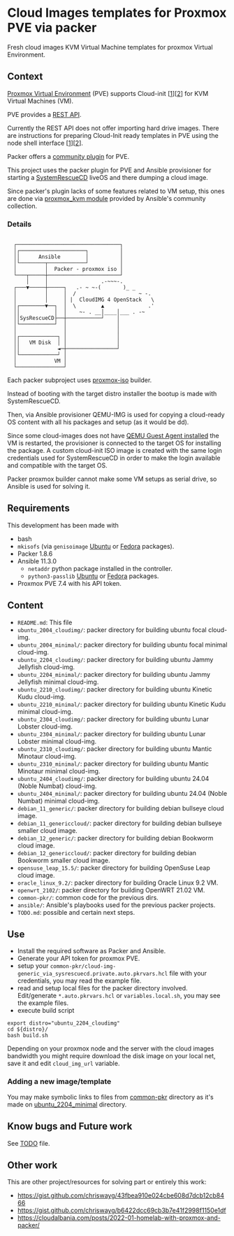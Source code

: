 # Cloud Images templates for Proxmox PVE via packer

Fresh cloud images KVM Virtual Machine templates for proxmox Virtual Environment.

## Context



[Proxmox Virtual Environment](https://www.proxmox.com/en/proxmox-ve) (PVE) supports Cloud-init [[1](https://pve.proxmox.com/pve-docs/pve-admin-guide.html#qm_cloud_init)][[2](https://pve.proxmox.com/wiki/Cloud-Init_Support)] for KVM Virtual Machines (VM).

PVE provides a [REST API](https://pve.proxmox.com/wiki/Proxmox_VE_API).

Currently the REST API does not offer importing hard drive images.
There are instructions for preparing Cloud-Init ready templates in PVE using the node shell interface [[1](https://pve.proxmox.com/pve-docs/pve-admin-guide.html#qm_cloud_init)][[2](https://pve.proxmox.com/wiki/Cloud-Init_Support)].

Packer offers a [community plugin](https://www.packer.io/plugins/builders/proxmox/iso) for PVE.

This project uses the packer plugin for PVE and Ansible provisioner for starting a [SystemRescueCD](https://www.system-rescue.org/) liveOS and there dumping a cloud image.

Since packer's plugin lacks of some features related to VM setup, this ones are done via [proxmox_kvm module](https://docs.ansible.com/ansible/latest/collections/community/general/proxmox_kvm_module.html#ansible-collections-community-general-proxmox-kvm-module) provided by Ansible's community collection.

### Details

```

  ┌─────────────────────────────────┐
  │┌─────────────────────┐          │
  ││      Ansible        │          │
  │└────────┬────────────┘          │
  │         │  Packer - proxmox iso │
  └───┬─────┼───────────────────────┘
      │     │                 .-~~~-.
  ┌───▼─────┼─────┐   .- ~ ~-(       )_ _
  │         │     │  /                    ~ -.
  │         │     │ |  CloudIMG 4 OpenStack   \
  │┌────────▼──┐  │  \        ▲              .'
  ││           │  │    ~- . __│____│___ . -~
  ││SysRescueCD├──┼───────────┘    │
  │└───────────┘  │                │
  │               │                │
  │┌────────────┐ │                │
  ││   VM Disk  │ │                │
  ││            ◄─┼────────────────┘
  │└────────────┘ │
  │            VM │
  └───────────────┘

```

Each packer subproject uses [proxmox-iso](https://www.packer.io/plugins/builders/proxmox/iso) builder.

Instead of booting with the target distro installer the bootup is made with SystemRescueCD.

Then, via Ansible provisioner QEMU-IMG is used for copying a cloud-ready OS content with all his packages and setup (as it would be dd).

Since some cloud-images does not have [QEMU Guest Agent installed](https://www.qemu.org/docs/master/interop/qemu-ga.html) the VM is restarted, the provisioner is connected to the target OS for installing the package. A custom cloud-init ISO image is created with the same login credentials used for SystemRescueCD in order to make the login available and compatible with the target OS.

Packer proxmox builder cannot make some VM setups as serial drive, so Ansible is used for solving it.

## Requirements

This development has been made with

- bash
- `mkisofs` (via `genisoimage` [Ubuntu](https://packages.ubuntu.com/noble/genisoimage) or [Fedora](https://packages.fedoraproject.org/pkgs/cdrkit/genisoimage/) packages).
- Packer 1.8.6
- Ansible 11.3.0
  - `netaddr` python package installed in the controller.
  - `python3-passlib` [Ubuntu](https://packages.ubuntu.com/noble/python3-passlib) or [Fedora](https://packages.fedoraproject.org/pkgs/python-passlib/python3-passlib/) packages.
- Proxmox PVE 7.4 with his API token.

## Content

- `README.md`: This file
- `ubuntu_2004_cloudimg/`: packer directory for building ubuntu focal cloud-img.
- `ubuntu_2004_minimal/`: packer directory for building ubuntu focal minimal cloud-img.
- `ubuntu_2204_cloudimg/`: packer directory for building ubuntu Jammy Jellyfish cloud-img.
- `ubuntu_2204_minimal/`: packer directory for building ubuntu Jammy Jellyfish minimal cloud-img.
- `ubuntu_2210_cloudimg/`: packer directory for building ubuntu Kinetic Kudu cloud-img.
- `ubuntu_2210_minimal/`: packer directory for building ubuntu Kinetic Kudu minimal cloud-img.
- `ubuntu_2304_cloudimg/`: packer directory for building ubuntu Lunar Lobster cloud-img.
- `ubuntu_2304_minimal/`: packer directory for building ubuntu  Lunar Lobster minimal cloud-img.
- `ubuntu_2310_cloudimg/`: packer directory for building ubuntu Mantic Minotaur cloud-img.
- `ubuntu_2310_minimal/`: packer directory for building ubuntu Mantic Minotaur minimal cloud-img.
- `ubuntu_2404_cloudimg/`: packer directory for building ubuntu 24.04 (Noble Numbat) cloud-img.
- `ubuntu_2404_minimal/`: packer directory for building ubuntu 24.04 (Noble Numbat) minimal cloud-img.
- `debian_11_generic/`: packer directory for building debian bullseye cloud image.
- `debian_11_genericcloud/`: packer directory for building debian bullseye smaller cloud image.
- `debian_12_generic/`: packer directory for building debian Bookworm cloud image.
- `debian_12_genericcloud/`: packer directory for building debian Bookworm smaller cloud image.
- `opensuse_leap_15.5/`: packer directory for building OpenSuse Leap cloud image.
- `oracle_linux_9.2/`: packer directory for building Oracle Linux 9.2 VM.
- `openwrt_2102/`: packer directory for building OpenWRT 21.02 VM.
- `common-pkr/`: common code for the previous dirs.
- `ansible/`: Ansible's playbooks used for the previous packer projects.
- `TODO.md`: possible and certain next steps.

## Use

- Install the required software as Packer and Ansible.
- Generate your API token for proxmox PVE.
- setup your `common-pkr/cloud-img-generic_via_sysrescuecd.private.auto.pkrvars.hcl` file with your credentials, you may read the example file.
- read and setup local files for the packer directory involved. Edit/generate `*.auto.pkrvars.hcl` or `variables.local.sh`, you may see the example files.
- execute build script

```
export distro="ubuntu_2204_cloudimg"
cd ${distro}/
bash build.sh
```

Depending on your proxmox node and the server with the cloud images bandwidth you might require download the disk image on your local net, save it and edit `cloud_img_url` variable.

### Adding a new image/template

You may make symbolic links to files from [common-pkr](common-pkr/) directory as it's made on [ubuntu_2204_minimal](ubuntu_2204_minimal/) directory.

## Know bugs and Future work

See [TODO](TODO.md) file.

## Other work

This are other project/resources for solving part or entirely this work:

- https://gist.github.com/chriswayg/43fbea910e024cbe608d7dcb12cb8466
- https://gist.github.com/chriswayg/b6422dcc69cb3b7e41f2998f1150e1df
- https://cloudalbania.com/posts/2022-01-homelab-with-proxmox-and-packer/
